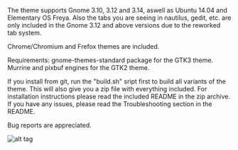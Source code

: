 The theme supports Gnome 3.10, 3.12 and 3.14, aswell as Ubuntu 14.04 and Elementary OS Freya. Also the tabs you are seeing in nautilus, gedit, etc. are only included in the Gnome 3.12 and above versions due to the reworked tab system.

Chrome/Chromium and Frefox themes are included.

Requirements: gnome-themes-standard package for the GTK3 theme. Murrine and pixbuf engines for the GTK2 theme.

If you install from git, run the "build.sh" sript first to build all variants of the theme. This will also give you a zip file with everything included.
For installation instructions please read the included README in the zip archive. If you have any issues, please read the Troubleshooting section in the README.

Bug reports are appreciated.

![alt tag](http://fc09.deviantart.net/fs70/f/2014/297/d/b/vertex___theme_by_horst3180-d7s7ycx.jpg)
